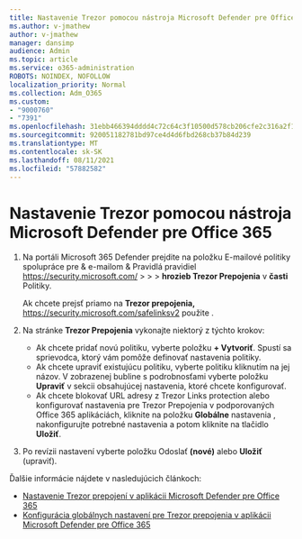 ```yaml
---
title: Nastavenie Trezor pomocou nástroja Microsoft Defender pre Office 365
ms.author: v-jmathew
author: v-jmathew
manager: dansimp
audience: Admin
ms.topic: article
ms.service: o365-administration
ROBOTS: NOINDEX, NOFOLLOW
localization_priority: Normal
ms.collection: Adm_O365
ms.custom:
- "9000760"
- "7391"
ms.openlocfilehash: 31ebb466394dddd4c72c64c3f10500d578cb206cfe2c316a2f12d9a34bff130d
ms.sourcegitcommit: 920051182781bd97ce4d4d6fbd268cb37b84d239
ms.translationtype: MT
ms.contentlocale: sk-SK
ms.lasthandoff: 08/11/2021
ms.locfileid: "57882582"
---
```

# <a name="set-up-safe-link-policies-in-microsoft-defender-for-office-365"></a>Nastavenie Trezor pomocou nástroja Microsoft Defender pre Office 365

1. Na portáli Microsoft 365 Defender prejdite na položku E-mailové politiky spolupráce pre & e-mailom & Pravidlá pravidiel <https://security.microsoft.com/>  \>  \>  \> **hrozieb Trezor Prepojenia** v **časti** Politiky.

   Ak chcete prejsť priamo na **Trezor prepojenia,** <https://security.microsoft.com/safelinksv2> použite .

2. Na stránke **Trezor Prepojenia** vykonajte niektorý z týchto krokov:
   - Ak chcete pridať novú politiku, vyberte položku **+ Vytvoriť**. Spustí sa sprievodca, ktorý vám pomôže definovať nastavenia politiky.
   - Ak chcete upraviť existujúcu politiku, vyberte politiku kliknutím na jej názov. V zobrazenej bubline s podrobnosťami vyberte položku **Upraviť** v sekcii obsahujúcej nastavenia, ktoré chcete konfigurovať.
   - Ak chcete blokovať URL adresy z Trezor Links protection alebo konfigurovať nastavenia pre Trezor Prepojenia v podporovaných Office 365 aplikáciách, kliknite na položku **Globálne** nastavenia , nakonfigurujte potrebné nastavenia a potom kliknite na tlačidlo **Uložiť**.

3. Po revízii nastavení vyberte položku Odoslať **(nové)** alebo **Uložiť** (upraviť).

Ďalšie informácie nájdete v nasledujúcich článkoch:

- [Nastavenie Trezor prepojení v aplikácii Microsoft Defender pre Office 365](https://docs.microsoft.com/microsoft-365/security/office-365-security/set-up-safe-links-policies)
- [Konfigurácia globálnych nastavení pre Trezor prepojenia v aplikácii Microsoft Defender pre Office 365](https://docs.microsoft.com/microsoft-365/security/office-365-security/configure-global-settings-for-safe-links)
